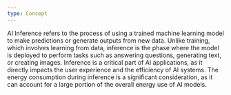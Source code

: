 ```yaml
---
type: Concept
---
```


AI Inference refers to the process of using a trained machine learning model to make predictions or generate outputs from new data. Unlike training, which involves learning from data, inference is the phase where the model is deployed to perform tasks such as answering questions, generating text, or creating images. Inference is a critical part of AI applications, as it directly impacts the user experience and the efficiency of AI systems. The energy consumption during inference is a significant consideration, as it can account for a large portion of the overall energy use of AI models.